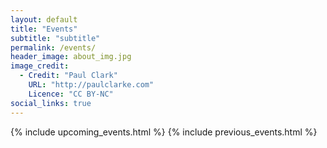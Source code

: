 ```yaml
---
layout: default
title: "Events"
subtitle: "subtitle"
permalink: /events/
header_image: about_img.jpg
image_credit: 
  - Credit: "Paul Clark"
    URL: "http://paulclarke.com"
    Licence: "CC BY-NC"
social_links: true
---
```

    
{% include upcoming_events.html %}
{% include previous_events.html %}

